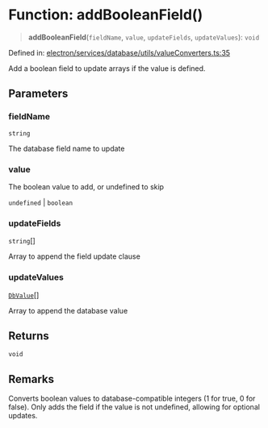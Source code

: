# Function: addBooleanField()

> **addBooleanField**(`fieldName`, `value`, `updateFields`, `updateValues`): `void`

Defined in: [electron/services/database/utils/valueConverters.ts:35](https://github.com/Nick2bad4u/Uptime-Watcher/blob/main/electron/services/database/utils/valueConverters.ts#L35)

Add a boolean field to update arrays if the value is defined.

## Parameters

### fieldName

`string`

The database field name to update

### value

The boolean value to add, or undefined to skip

`undefined` | `boolean`

### updateFields

`string`[]

Array to append the field update clause

### updateValues

[`DbValue`](../type-aliases/DbValue.md)[]

Array to append the database value

## Returns

`void`

## Remarks

Converts boolean values to database-compatible integers (1 for true, 0 for
false). Only adds the field if the value is not undefined, allowing for
optional updates.

